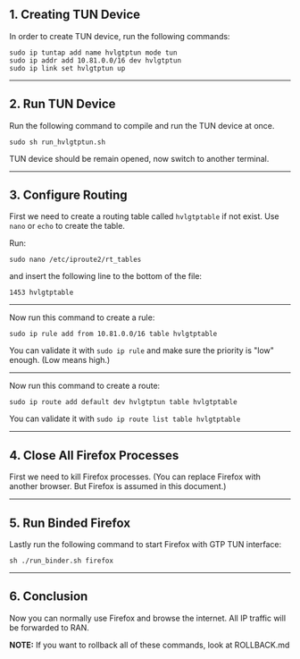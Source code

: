 ## 1. Creating TUN Device

In order to create TUN device, run the following commands:

```
sudo ip tuntap add name hvlgtptun mode tun
sudo ip addr add 10.81.0.0/16 dev hvlgtptun
sudo ip link set hvlgtptun up
```
---

## 2. Run TUN Device

Run the following command to compile and run the TUN device at once.

```
sudo sh run_hvlgtptun.sh
```

TUN device should be remain opened, now switch to another terminal.

---

## 3. Configure Routing

First we need to create a routing table called `hvlgtptable` if not exist. Use `nano` or `echo` to create the table.

Run:
```
sudo nano /etc/iproute2/rt_tables
```

and insert the following line to the bottom of the file:
```
1453 hvlgtptable
```

---
Now run this command to create a rule:

```
sudo ip rule add from 10.81.0.0/16 table hvlgtptable
```

You can validate it with `sudo ip rule` and make sure the priority is "low" enough. (Low means high.)

---

Now run this command to create a route:
```
sudo ip route add default dev hvlgtptun table hvlgtptable
```

You can validate it with `sudo ip route list table hvlgtptable`

---
## 4. Close All Firefox Processes

First we need to kill Firefox processes. (You can replace Firefox with another browser. But Firefox is assumed in this document.)

---

## 5. Run Binded Firefox

Lastly run the following command to start Firefox with GTP TUN interface:

```
sh ./run_binder.sh firefox
```

---

## 6. Conclusion

Now you can normally use Firefox and browse the internet. All IP traffic will be forwarded to RAN.

**NOTE:** If you want to rollback all of these commands, look at ROLLBACK.md


